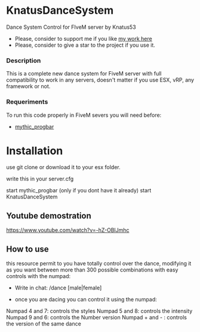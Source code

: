 # KnatusDanceSystem
 Dance System Control for FIveM server by Knatus53
 
- Please, consider to support me if you like [my work here](https://paypal.me/knatus)
- Please, consider to give a star to the project if you use it.
 
 ### Description

This is a complete new dance system for FiveM server with full compatibility to work in any servers, doesn't matter if you use ESX, vRP, any framework or not.

 
 ### Requeriments
 To run this code properly in FiveM severs you will need before:
  - [mythic_progbar](https://github.com/mythicrp/mythic_progbar)
  

# Installation

use git clone or download it to your esx folder.

write this in your server.cfg

start mythic_progbar (only if you dont have it already)
start KnatusDanceSystem


## Youtube demostration

https://www.youtube.com/watch?v=-hZ-OBlJmhc

## How to use

this resource permit to you have totally control over the dance, modifying it as you want between more than 300 possible combinations with easy controls with the numpad:

- Write in chat: /dance [male|female]
 
- once you are dacing you can control it using the numpad:

Numpad 4 and 7: controls the styles
Numpad 5 and 8: controls the intensity
Numpad 9 and 6: controls the Number version
Numpad + and - : controls the version of the same dance
 
